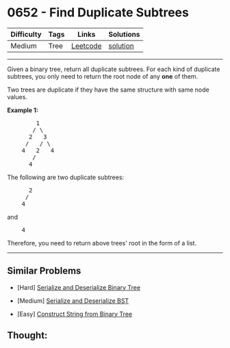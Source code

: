 # 0652 - Find Duplicate Subtrees

Difficulty  | Tags | Links | Solutions
----------- | ---- | ----- | -----
Medium | Tree | [Leetcode](https://leetcode.com/problems/find-duplicate-subtrees) | [solution](https://leetcode.com/problems/find-duplicate-subtrees/solution/)


-----------

<p>Given a binary tree, return all duplicate subtrees. For each kind of duplicate subtrees, you only need to return the root node of any <b>one</b> of them.</p>

<p>Two trees are duplicate if they have the same structure with same node values.</p>

<p><b>Example 1: </b></p>

<pre>
        1
       / \
      2   3
     /   / \
    4   2   4
       /
      4
</pre>

<p>The following are two duplicate subtrees:</p>

<pre>
      2
     /
    4
</pre>

<p>and</p>

<pre>
    4
</pre>
Therefore, you need to return above trees&#39; root in the form of a list.

-----------


## Similar Problems

- [Hard] [Serialize and Deserialize Binary Tree](serialize-and-deserialize-binary-tree)

- [Medium] [Serialize and Deserialize BST](serialize-and-deserialize-bst)

- [Easy] [Construct String from Binary Tree](construct-string-from-binary-tree)




## Thought:
